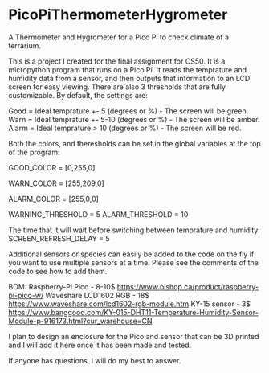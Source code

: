 # PicoPiThermometerHygrometer
A Thermometer and Hygrometer for a Pico Pi to check climate of a terrarium.

This is a project I created for the final assignment for CS50.  It is a micropython program that runs on a Pico Pi.  It reads the temprature and humidity data from a sensor, and then outputs that information to an LCD screen for easy viewing.  There are also 3 thresholds that are fully customizable. By default, the settings are:

Good = Ideal temprature +- 5 (degrees or %) - The screen will be green.
Warn = Ideal temprature +- 5-10 (degrees or %) - The screen will be amber.
Alarm = Ideal temprature > 10 (degrees or %) - The screen will be red.

Both the colors, and theresholds can be set in the global variables at the top of the program:

GOOD_COLOR = [0,255,0]

WARN_COLOR = [255,209,0]

ALARM_COLOR = [255,0,0]



WARNING_THRESHOLD = 5
ALARM_THRESHOLD = 10

The time that it will wait before switching between temprature and humidity:
SCREEN_REFRESH_DELAY = 5

Additional sensors or species can easily be added to the code on the fly if you want to use multiple sensors at a time.  Please see the comments of the code to see how to add them.

BOM:
Raspberry-Pi Pico - 8-10$
  https://www.pishop.ca/product/raspberry-pi-pico-w/
Waveshare LCD1602 RGB - 18$
  https://www.waveshare.com/lcd1602-rgb-module.htm
KY-15 sensor - 3$
  https://www.banggood.com/KY-015-DHT11-Temperature-Humidity-Sensor-Module-p-916173.html?cur_warehouse=CN
 
I plan to design an enclosure for the Pico and sensor that can be 3D printed and I will add it here once it has been made and tested.

If anyone has questions, I will do my best to answer.
